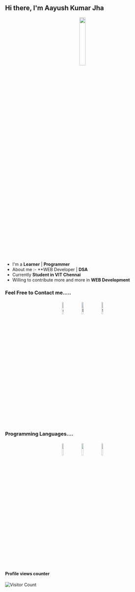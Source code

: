 ## Hi there, I'm Aayush Kumar Jha 

<p align="center">
<img width="20%" src="https://img.icons8.com/ios-filled/96/000000/programming.png"/>
</p>


- I'm a **Learner** | **Programmer** 
- About me :- **WEB Developer | **DSA**
- Currently **Student in VIT Chennai**
- Willing to contribute more and more in **WEB Development**


### Feel Free to Contact me.....

<p align="center">
	<a href="https://github.com/aayush20jk"><img alt="github" width="10%" style="padding:5px" src="https://img.icons8.com/clouds/100/000000/github.png"/></a>
	<a href="https://www.linkedin.com/in/aayush20jk/"><img alt="linkedin" width="10%" style="padding:5px" src="https://img.icons8.com/clouds/100/000000/linkedin.png"/></a>
	<a href="https://leetcode/aayush20jk/"><img alt="facebook" width="10%" style="padding:5px" src="https://img.icons8.com/?size=100&id=9L16NypUzu38&format=png&color=000000"/></a>
	<!-- <a href="https://www.instagram.com/aayush20jk/"><img alt="instagram" width="10%" style="padding:5px" src="https://img.icons8.com/clouds/100/000000/instagram.png"/></a> -->
</p>

### Programming Languages....

<p align="center">
	<img width="10%" style="padding:5px" src="https://img.icons8.com/color/144/000000/java-coffee-cup-logo.png"/>
	<img width="10%" style="padding:5px" src="https://img.icons8.com/color/144/000000/python.png"/>
	<img width="10%" style="padding:5px" src="https://img.icons8.com/color/144/000000/javascript.png"/>
</p>

#### Profile views counter
![Visitor Count](https://profile-counter.glitch.me/{aayush20jk}/count.svg)





